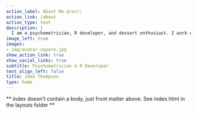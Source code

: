 ```yaml
---
action_label: About Me &rarr;
action_link: /about
action_type: text
description: |
  I am a psychometrician, R developer, and dessert enthusiast. I work on projects to improve student learning and make complex psychometric models more accessible to applied researchers. I am also the author of the `measr`, `taylor`, and `ratlas` R packages, and I teach workshops on how to use R and the `tidyverse` for data analysis.
image_left: true
images:
- img/avatar-square.jpg
show_action_link: true
show_social_links: true
subtitle: Psychometrician & R Developer
text_align_left: false
title: Jake Thompson
type: home
---
```


** index doesn't contain a body, just front matter above.
See index.html in the layouts folder **
